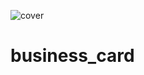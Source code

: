 ![cover](https://klaudiagolebiowska.github.io/CodersCamp2020.Project.HTML-CSS.BusinessCard/img/readme.png)

# business_card
